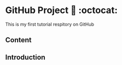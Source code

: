 # GitHub Project 🏐 :octocat:

This is my first tutorial respitory on GitHub 

## Content

## Introduction 
